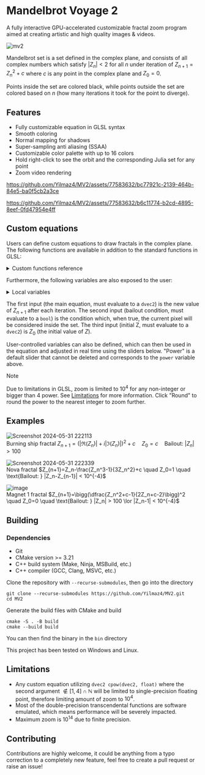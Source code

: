 # Mandelbrot Voyage 2
A fully interactive GPU-accelerated customizable fractal zoom program aimed at creating artistic and high quality images & videos.

![mv2](https://github.com/Yilmaz4/MV2/assets/77583632/f9763dd7-e527-441b-a5b4-3eae7c4a7695)

Mandelbrot set is a set defined in the complex plane, and consists of all complex numbers which satisfy $|Z_n| < 2$ for all $n$ under iteration of $Z_{n+1}=Z_n^2+c$ where $c$ is any point in the complex plane and $Z_0=0$.

Points inside the set are colored black, while points outside the set are colored based on $n$ (how many iterations it took for the point to diverge).

## Features
- Fully customizable equation in GLSL syntax
- Smooth coloring
- Normal mapping for shadows
- Super-sampling anti aliasing (SSAA)
- Customizable color palette with up to 16 colors
- Hold right-click to see the orbit and the corresponding Julia set for any point
- Zoom video rendering

https://github.com/Yilmaz4/MV2/assets/77583632/bc77921c-2139-464b-84e5-ba0f5cb2a3ce

https://github.com/Yilmaz4/MV2/assets/77583632/b6c11774-b2cd-4895-8eef-0fd47954e4ff

## Custom equations
Users can define custom equations to draw fractals in the complex plane. The following functions are available in addition to the standard functions in GLSL:

<details>
<summary>Custom functions reference</summary>
  
### Double-precision transcendental functions
| Function | Definition |
| --- | --- |
| `double atan2(double, double)` | $\tan^{-1}(x/y)$ |
| `double dsin(double)` | $\sin(x)$ |
| `double dcos(double)` | $\cos(x)$ |
| `double dlog(double)` | $\ln(x)$ |
| `double dexp(double)` | $e^x$ |
| `double dpow(double, double)` | $x^y$ |

### Complex-defined double-precision functions
| Function | Definition |
| --- | --- |
| `dvec2 cexp(dvec2)` | $e^z $|
| `dvec2 cconj(dvec2)` | $\bar{z} $|
| `double carg(dvec2)` | $\arg{(z)}$|
| `dvec2 cmultiply(dvec2, dvec2)` | $z\cdot w$|
| `dvec2 cdivide(dvec2, dvec2)` | $\{z}/{w} $|
| `dvec2 clog(dvec2)` | $\ln{(z)}$ |
| `dvec2 cpow(dvec2, float)` | $z^x, x \in \mathbb{R}$|
| `dvec2 csin(dvec2)` | $\sin(z)$|
| `dvec2 ccos(dvec2)` | $\cos(z)$|
</details>

Furthermore, the following variables are also exposed to the user:
<details>
  <summary>Local variables</summary>

  | Name | Description |
  | --- | --- |
  | `dvec2 c` | Corresponding point in the complex plane of the current pixel |
  | `dvec2 z` | $Z_n$ |
  | `dvec2 prevz` | $Z_{n-1}$ |
  | `int i` | Number of iterations so far |
  | `dvec2 xsq` | $\Re^2(Z_n)$, for optimization purposes |
  | `dvec2 ysq` | $\Im^2(Z_n)$, for optimization purposes |
  | `float power` | Uniform variable of type float, adjustable from the UI |
  | `int max_iters` | Maximum number of iterations before point is considered inside the set |
  | `double zoom` | Length of a single pixel in screen space in the complex plane |
</details>

The first input (the main equation, must evaluate to a `dvec2`) is the new value of $Z_{n+1}$ after each iteration. The second input (bailout condition, must evaluate to a `bool`) is the condition which, when true, the current pixel will be considered inside the set. The third input (initial Z, must evaluate to a `dvec2`) is $Z_0$ (the initial value of $Z$).

User-controlled variables can also be defined, which can then be used in the equation and adjusted in real time using the sliders below. "Power" is a default slider that cannot be deleted and corresponds to the `power` variable above. 

> [!NOTE]  
> Due to limitations in GLSL, zoom is limited to $10^4$ for any non-integer or bigger than 4 power. See [Limitations](#limitations) for more information. Click "Round" to round the power to the nearest integer to zoom further.

## Examples
![Screenshot 2024-05-31 222113](https://github.com/Yilmaz4/MV2/assets/77583632/8f5d49f5-45ef-4627-8025-a6455f71d1dd)\
Burning ship fractal $Z_{n+1}=(|\Re(Z_n)| + i|\Im(Z_n)|)^2+c \quad Z_0=c \quad \text{Bailout: } |Z_n| > 100$

![Screenshot 2024-05-31 222339](https://github.com/Yilmaz4/MV2/assets/77583632/d062e30d-ea10-4dfa-a246-74d45ad732fc)\
Nova fractal $Z_{n+1}=Z_n-\frac{Z_n^3-1}{3Z_n^2}+c \quad Z_0=1 \quad \text{Bailout: } |Z_n-Z_{n-1}| < 10^{-4}$

![image](https://github.com/Yilmaz4/MV2/assets/77583632/cd16be5b-8a45-4d93-8911-dfbe28167162)\
Magnet 1 fractal $Z_{n+1}=\bigg(\dfrac{Z_n^2+c-1}{2Z_n+c-2}\bigg)^2 \quad Z_0=0 \quad \text{Bailout: } |Z_n| > 100 \lor |Z_n-1| < 10^{-4}$

## Building

### Dependencies

- Git
- CMake version >= 3.21
- C++ build system (Make, Ninja, MSBuild, etc.)
- C++ compiler (GCC, Clang, MSVC, etc.)

Clone the repository with `--recurse-submodules`, then go into the directory
```
git clone --recurse-submodules https://github.com/Yilmaz4/MV2.git
cd MV2
```

Generate the build files with CMake and build
```
cmake -S . -B build
cmake --build build
```

You can then find the binary in the `bin` directory

This project has been tested on Windows and Linux.

## Limitations
- Any custom equation utilizing `dvec2 cpow(dvec2, float)` where the second argument $\not\in [1,4] \cap \mathbb{N}$ will be limited to single-precision floating point, therefore limiting amount of zoom to $10^4$.
- Most of the double-precision transcendental functions are software emulated, which means performance will be severely impacted.
- Maximum zoom is $10^{14}$ due to finite precision.

## Contributing
Contributions are highly welcome, it could be anything from a typo correction to a completely new feature, feel free to create a pull request or raise an issue!
